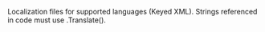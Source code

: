 Localization files for supported languages (Keyed XML). Strings referenced in code must use .Translate().


